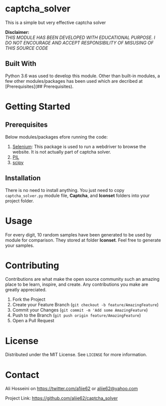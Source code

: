 # captcha_solver
This is a simple but very effective captcha solver 

**Disclaimer:**<br/>
*THIS MODULE HAS BEEN DEVELOPED WITH EDUCATIONAL PURPOSE. I DO NOT ENCOURAGE AND ACCEPT RESPONSIBILITY OF MISUSING OF THIS SOURCE CODE* 

## Built With
Python 3.6 was used to develop this module. Other than built-in modules, a few other modules/packages has been used which are decribed at [Prerequisites](## Prerequisites). 

# Getting Started

## Prerequisites
Below modules/packages efore running the code:

1. [Selenium](https://www.seleniumhq.org/download/): This package is used to run a webdriver to browse the website. It is not actually part of captcha solver.
2. [PIL](https://pillow.readthedocs.io/en/stable/)
3. [scipy](https://www.scipy.org/install.html)

## Installation
There is no need to install anything. You just need to copy `captcha_solver.py` module file, **Captcha**, and **Iconset** folders into your project folder.

# Usage
For every digit, 10 random samples have been generated to be used by module for comparison. They stored at folder **Iconset**. Feel free to generate your samples.

# Contributing
Contributions are what make the open source community such an amazing place to be learn, inspire, and create. Any contributions you make are greatly appreciated.

1. Fork the Project
2. Create your Feature Branch (`git checkout -b feature/AmazingFeature`)
3. Commit your Changes (`git commit -m 'Add some AmazingFeature`)
4. Push to the Branch (`git push origin feature/AmazingFeature`)
5. Open a Pull Request

# License
Distributed under the MIT License. See `LICENSE` for more information.

# Contact
Ali Hosseini on https://twitter.com/a1iie62 or aliie62@yahoo.com

Project Link: https://github.com/aliie62/captcha_solver

